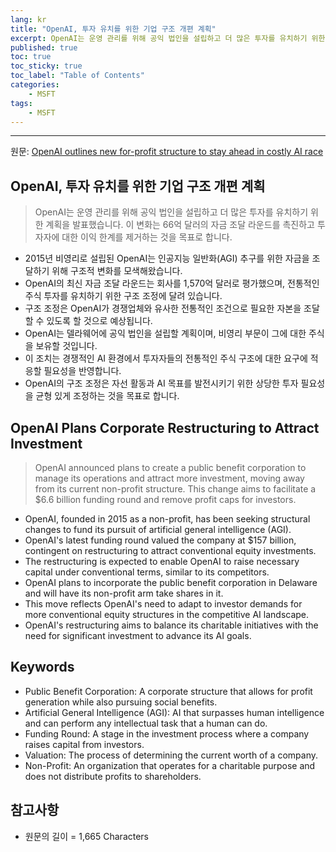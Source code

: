 ```yaml
---
lang: kr
title: "OpenAI, 투자 유치를 위한 기업 구조 개편 계획"
excerpt: OpenAI는 운영 관리를 위해 공익 법인을 설립하고 더 많은 투자를 유치하기 위한 계획을 발표했습니다. 이 변화는 66억 달러의 자금 조달 라운드를 촉진하고 투자자에 대한 이익 한계를 제거하는 것을 목표로 합니다.
published: true
toc: true
toc_sticky: true
toc_label: "Table of Contents"
categories:
    - MSFT
tags:
    - MSFT
---
```


---

  원문: [OpenAI outlines new for-profit structure to stay ahead in costly AI race](https://www.investing.com/news/stock-market-news/openai-lays-out-plan-to-shift-to-new-forprofit-structure-3789873)

## OpenAI, 투자 유치를 위한 기업 구조 개편 계획

> OpenAI는 운영 관리를 위해 공익 법인을 설립하고 더 많은 투자를 유치하기 위한 계획을 발표했습니다. 이 변화는 66억 달러의 자금 조달 라운드를 촉진하고 투자자에 대한 이익 한계를 제거하는 것을 목표로 합니다.


- 2015년 비영리로 설립된 OpenAI는 인공지능 일반화(AGI) 추구를 위한 자금을 조달하기 위해 구조적 변화를 모색해왔습니다.
- OpenAI의 최신 자금 조달 라운드는 회사를 1,570억 달러로 평가했으며, 전통적인 주식 투자를 유치하기 위한 구조 조정에 달려 있습니다.
- 구조 조정은 OpenAI가 경쟁업체와 유사한 전통적인 조건으로 필요한 자본을 조달할 수 있도록 할 것으로 예상됩니다.
- OpenAI는 델라웨어에 공익 법인을 설립할 계획이며, 비영리 부문이 그에 대한 주식을 보유할 것입니다.
- 이 조치는 경쟁적인 AI 환경에서 투자자들의 전통적인 주식 구조에 대한 요구에 적응할 필요성을 반영합니다.
- OpenAI의 구조 조정은 자선 활동과 AI 목표를 발전시키기 위한 상당한 투자 필요성을 균형 있게 조정하는 것을 목표로 합니다.

## OpenAI Plans Corporate Restructuring to Attract Investment

> OpenAI announced plans to create a public benefit corporation to manage its operations and attract more investment, moving away from its current non-profit structure. This change aims to facilitate a $6.6 billion funding round and remove profit caps for investors.


- OpenAI, founded in 2015 as a non-profit, has been seeking structural changes to fund its pursuit of artificial general intelligence (AGI).
- OpenAI's latest funding round valued the company at $157 billion, contingent on restructuring to attract conventional equity investments.
- The restructuring is expected to enable OpenAI to raise necessary capital under conventional terms, similar to its competitors.
- OpenAI plans to incorporate the public benefit corporation in Delaware and will have its non-profit arm take shares in it.
- This move reflects OpenAI's need to adapt to investor demands for more conventional equity structures in the competitive AI landscape.
- OpenAI's restructuring aims to balance its charitable initiatives with the need for significant investment to advance its AI goals.

## Keywords

- Public Benefit Corporation: A corporate structure that allows for profit generation while also pursuing social benefits.
- Artificial General Intelligence (AGI): AI that surpasses human intelligence and can perform any intellectual task that a human can do.
- Funding Round: A stage in the investment process where a company raises capital from investors.
- Valuation: The process of determining the current worth of a company.
- Non-Profit: An organization that operates for a charitable purpose and does not distribute profits to shareholders.

## 참고사항

- 원문의 길이 = 1,665 Characters

